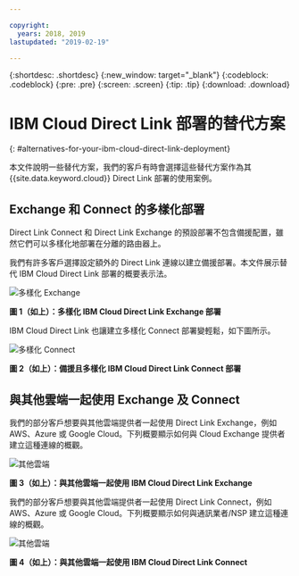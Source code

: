 ```yaml
---

copyright:
  years: 2018, 2019
lastupdated: "2019-02-19"

---
```


{:shortdesc: .shortdesc}
{:new_window: target="_blank"}
{:codeblock: .codeblock}
{:pre: .pre}
{:screen: .screen}
{:tip: .tip}
{:download: .download}

# IBM Cloud Direct Link 部署的替代方案
{: #alternatives-for-your-ibm-cloud-direct-link-deployment}

本文件說明一些替代方案，我們的客戶有時會選擇這些替代方案作為其 {{site.data.keyword.cloud}} Direct Link 部署的使用案例。

## Exchange 和 Connect 的多樣化部署

Direct Link Connect 和 Direct Link Exchange 的預設部署不包含備援配置，雖然它們可以多樣化地部署在分離的路由器上。

我們有許多客戶選擇設定額外的 Direct Link 連線以建立備援部署。本文件展示替代 IBM Cloud Direct Link 部署的概要表示法。

![多樣化 Exchange](/images/Direct-Link-Exchange-Diverse.png)

**圖 1（如上）：多樣化 IBM Cloud Direct Link Exchange 部署**

IBM Cloud Direct Link 也讓建立多樣化 Connect 部署變輕鬆，如下圖所示。

![多樣化 Connect](/images/Direct-Link-Connect-Diverse.png)


**圖 2（如上）：備援且多樣化 IBM Cloud Direct Link Connect 部署**

## 與其他雲端一起使用 Exchange 及 Connect

我們的部分客戶想要與其他雲端提供者一起使用 Direct Link Exchange，例如 AWS、Azure 或 Google Cloud。下列概要顯示如何與 Cloud Exchange 提供者建立這種連線的概觀。

![其他雲端](/images/Direct-Link-Exchange-Other-Clouds.png)

**圖 3（如上）：與其他雲端一起使用 IBM Cloud Direct Link Exchange**

我們的部分客戶想要與其他雲端提供者一起使用 Direct Link Connect，例如 AWS、Azure 或 Google Cloud。下列概要顯示如何與通訊業者/NSP 建立這種連線的概觀。

![其他雲端](/images/Direct-Link-Connect-other-clouds.png)

**圖 4（如上）：與其他雲端一起使用 IBM Cloud Direct Link Connect**

